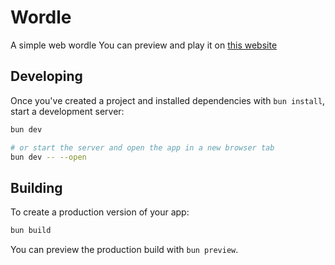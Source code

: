 <!--
 * @Author: Qmm 1259598502@qq.com
 * @Date: 2024-07-04 13:33:52
 * @LastEditors: Qmm 1259598502@qq.com
 * @LastEditTime: 2024-07-04 17:08:11
-->

# Wordle

A simple web wordle
You can preview and play it on [this website](https://sevmeowple.github.io/Wordle/)

## Developing

Once you've created a project and installed dependencies with `bun install`, start a development server:

```bash
bun dev

# or start the server and open the app in a new browser tab
bun dev -- --open
```

## Building

To create a production version of your app:

```bash
bun build
```

You can preview the production build with `bun preview`.
